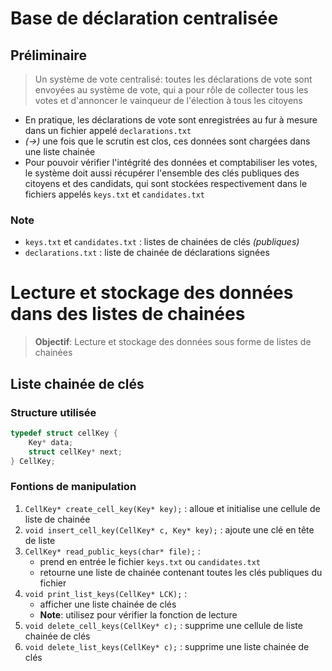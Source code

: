 # Base de déclaration centralisée
## Préliminaire
>Un système de vote centralisé: toutes les déclarations de vote sont envoyées au système de vote, qui a pour rôle de collecter tous les votes et d'annoncer le vainqueur de l'élection à tous les citoyens

- En pratique, les déclarations de vote sont enregistrées au fur à mesure dans un fichier appelé `declarations.txt`
- *($\to$)* une fois que le scrutin est clos, ces données sont chargées dans une liste chainée
- Pour pouvoir vérifier l'intégrité des données et comptabiliser les votes, le système doit aussi récupérer l'ensemble des clés publiques des citoyens et des candidats, qui sont stockées respectivement dans le fichiers appelés `keys.txt` et `candidates.txt`

### Note
- `keys.txt` et `candidates.txt` : listes de chainées de clés *(publiques)*
- `declarations.txt` : liste de chainée de déclarations signées

# Lecture et stockage des données dans des listes de chainées
>**Objectif**: Lecture et stockage des données sous forme de listes de chainées

## Liste chainée de clés
### Structure utilisée
```c
typedef struct cellKey {
	Key* data;
	struct cellKey* next;
} CellKey;
```
### Fontions de manipulation
1. `CellKey* create_cell_key(Key* key);` : alloue et initialise une cellule de liste de chainée
2. `void insert_cell_key(CellKey* c, Key* key);` : ajoute une clé en tête de liste
3. `CellKey* read_public_keys(char* file);` : 
	- prend en entrée le fichier `keys.txt` ou `candidates.txt` 
	- retourne une liste de chainée contenant toutes les clés publiques du fichier
4. `void print_list_keys(CellKey* LCK);` : 
	- afficher une liste chainée de clés
	- **Note**: utilisez pour vérifier la fonction de lecture
5. `void delete_cell_keys(CellKey* c);` : supprime une cellule de liste chainée de clés
6. `void delete_list_keys(CellKey* c);` : supprime une liste chainée de clés



